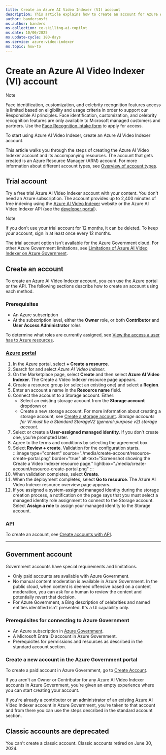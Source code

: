```yaml
---
title: Create an Azure AI Video Indexer (VI) account
description: This article explains how to create an account for Azure AI Video Indexer.
author: bandersmsft
ms.author: banders
ms.collection: ce-skilling-ai-copilot
ms.date: 10/06/2025
ms.update-cycle: 180-days
ms.service: azure-video-indexer
ms.topic: how-to
---
```


# Create an Azure AI Video Indexer (VI) account

> [!NOTE]
> Face identification, customization, and celebrity recognition features access is limited based on eligibility and usage criteria in order to support our Responsible AI principles. Face identification, customization, and celebrity recognition features are only available to Microsoft managed customers and partners. Use the [Face Recognition intake form](https://aka.ms/facerecognition) to apply for access.

To start using Azure AI Video Indexer, create an Azure AI Video Indexer account.

This article walks you through the steps of creating the Azure AI Video Indexer account and its accompanying resources. The account that gets created is an Azure Resource Manager (ARM) account. For more information about different account types, see [Overview of account types](accounts-overview.md).

## Trial account

Try a free trial Azure AI Video Indexer account with your content. You don't need an Azure subscription. The account provides up to 2,400 minutes of free indexing using the [Azure AI Video Indexer](https://www.videoindexer.ai/) website or the Azure AI Video Indexer API (see the [developer portal](https://api-portal.videoindexer.ai/)).

> [!NOTE]
> If you don't use your trial account for 12 months, it can be deleted. To keep your account, sign in at least once every 12 months.

The trial account option isn't available for the Azure Government cloud. For other Azure Government limitations, see [Limitations of Azure AI Video Indexer on Azure Government](connect-to-azure.md#limitations-of-azure-ai-video-indexer-on-azure-government).

## Create an account

To create an Azure AI Video Indexer account, you can use the Azure portal or the API. The following sections describe how to create an account using each method.

### Prerequisites

- An Azure subscription
- At the subscription level, either the **Owner** role, or both **Contributor** and **User Access Administrator** roles

To determine what roles are currently assigned, see [View the access a user has to Azure resources](/azure/role-based-access-control/check-access).

### [Azure portal](#tab/portal)

1. In the Azure portal, select **+ Create a resource**.
1. Search for and select *Azure AI Video Indexer*.
1. On the Marketplace page, select **Create** and then select **Azure AI Video Indexer**. The Create a Video Indexer resource page appears.
1. Create a resource group (or select an existing one) and select a **Region**.
1. Enter an account a name in the **Resource name** field.
1. Connect the account to a Storage account. Either:
    - Select an existing storage account from the **Storage account** dropdown or
    - Create a new storage account. For more information about creating a storage account, see [Create a storage account](/azure/storage/common/storage-account-create?tabs=azure-portal). *Storage accounts for VI must be a Standard StorageV2 (general-purpose v2) storage account*.
1. Select or create a **User-assigned managed identity**. If you don't create one, you're prompted later.
1. Agree to the terms and conditions by selecting the agreement box.
1. Select **Review + create**. Validation for the configuration starts.  
    :::image type="content" source="./media/create-account/resource-create-portal.png" border="true" alt-text="Screenshot showing the Create a Video Indexer resource page." lightbox="./media/create-account/resource-create-portal.png" :::
1. When validation completes, select **Create**.
1. When the deployment completes, select **Go to resource**. The Azure AI Video Indexer resource overview page appears.
1. If you assigned a system-assigned managed identity during the storage creation process, a notification on the page says that you must select a managed identity role assignment to connect to the Storage account. Select **Assign a role** to assign your managed identity to the Storage account.

### [API](#tab/api)
To create an account, see [Create accounts with API](/rest/api/videoindexer/stable/accounts).

---

## Government account

Government accounts have special requirements and limitations.

- Only paid accounts are available with Azure Government.
- No manual content moderation is available in Azure Government. In the public cloud, when content is deemed offensive based on a content moderation, you can ask for a human to review the content and potentially revert that decision.
- For Azure Government, a Bing description of celebrities and named entities identified isn't presented. It's a UI capability only.

### Prerequisites for connecting to Azure Government

- An Azure subscription in [Azure Government](/azure/azure-government/).
- A Microsoft Entra ID account in Azure Government.
- Prerequisites for permissions and resources as described in the standard account section.

### Create a new account in the Azure Government portal

To create a paid account in Azure Government, go to [Create Account](https://portal.azure.us/#create/Microsoft.VideoIndexer).

If you aren't an Owner or Contributor for any Azure AI Video Indexer accounts in Azure Government, you're given an empty experience where you can start creating your account.

If you're already a contributor or an administrator of an existing Azure AI Video Indexer account in Azure Government, you're taken to that account and from there you can use the steps described in the standard account section.

## Classic accounts are deprecated

You can't create a classic account. Classic accounts retired on June 30, 2024.
